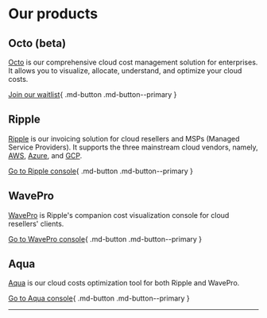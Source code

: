 # Our products

## Octo (beta)

[Octo](https://octo.alphaus.cloud/) is our comprehensive cloud cost management solution for enterprises. It allows you to visualize, allocate, understand, and optimize your cloud costs.

[Join our waitlist](https://octo.alphaus.cloud/){ .md-button .md-button--primary }

## Ripple

[Ripple](https://alphaus.cloud/en/ripple/) is our invoicing solution for cloud resellers and MSPs (Managed Service Providers). It supports the three mainstream cloud vendors, namely, [AWS](https://aws.amazon.com/), [Azure](https://azure.microsoft.com/), and [GCP](https://cloud.google.com/).

[Go to Ripple console](https://app.alphaus.cloud/ripple/){ .md-button .md-button--primary }

## WavePro

[WavePro](https://alphaus.cloud/en/wave/) is Ripple's companion cost visualization console for cloud resellers' clients.

[Go to WavePro console](https://app.alphaus.cloud/wavepro/){ .md-button .md-button--primary }

## Aqua

[Aqua](https://alphaus.cloud/en/aqua/) is our cloud costs optimization tool for both Ripple and WavePro.

[Go to Aqua console](https://app.alphaus.cloud/aqua/){ .md-button .md-button--primary }

---
